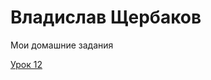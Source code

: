 

# Владислав Щербаков
Мои домашние задания

[Урок 12](scherbakovart.github.io/lesson_12/ "Моя готовая домашка")

